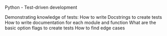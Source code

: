 Python - Test-driven development

Demonstrating knowledge of tests:
How to write Docstrings to create tests
How to write documentation for each module and function
What are the basic option flags to create tests
How to find edge cases
